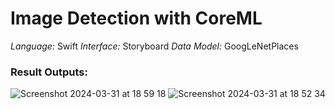 # Image Detection with CoreML
*Language:* Swift
*Interface:* Storyboard
*Data Model:* GoogLeNetPlaces

### Result Outputs:
![Screenshot 2024-03-31 at 18 59 18](https://github.com/behicoytunsenkul/ImageDetection-1/assets/114110417/ed26e2e6-7ae5-4104-a57f-99e83f20ca74)
![Screenshot 2024-03-31 at 18 52 34](https://github.com/behicoytunsenkul/ImageDetection-1/assets/114110417/1dceed4f-80bc-4676-8800-46d3db11eb00)
